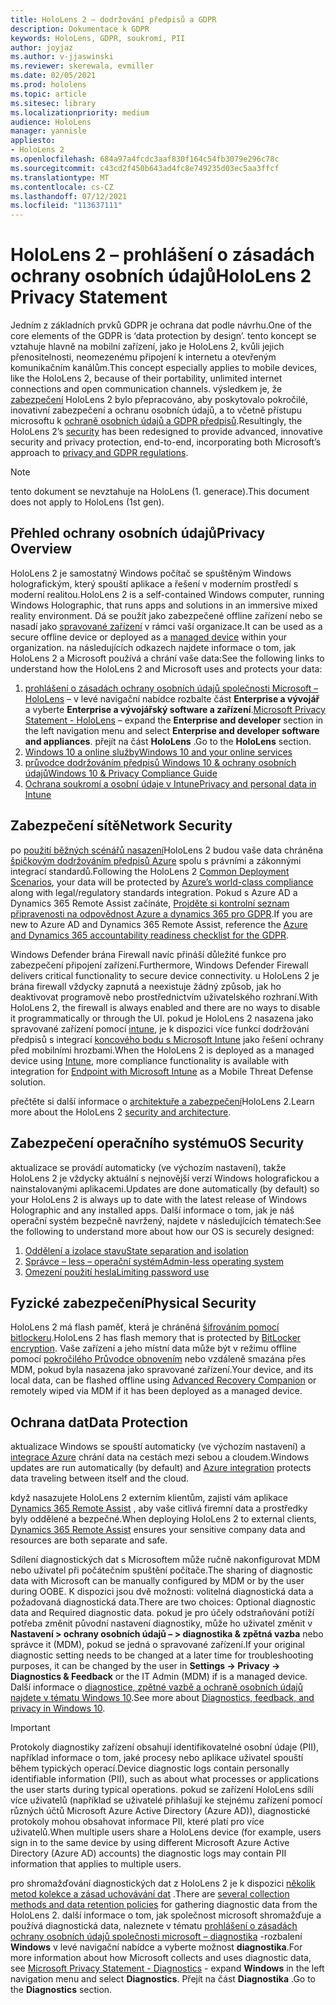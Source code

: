 ```yaml
---
title: HoloLens 2 – dodržování předpisů a GDPR
description: Dokumentace k GDPR
keywords: HoloLens, GDPR, soukromí, PII
author: joyjaz
ms.author: v-jjaswinski
ms.reviewer: skerewala, evmiller
ms.date: 02/05/2021
ms.prod: hololens
ms.topic: article
ms.sitesec: library
ms.localizationpriority: medium
audience: HoloLens
manager: yannisle
appliesto:
- HoloLens 2
ms.openlocfilehash: 684a97a4fcdc3aaf830f164c54fb3079e296c78c
ms.sourcegitcommit: c43cd2f450b643ad4fc8e749235d03ec5aa3ffcf
ms.translationtype: MT
ms.contentlocale: cs-CZ
ms.lasthandoff: 07/12/2021
ms.locfileid: "113637111"
---
```

# <a name="hololens-2-privacy-statement"></a><span data-ttu-id="1566e-104">HoloLens 2 – prohlášení o zásadách ochrany osobních údajů</span><span class="sxs-lookup"><span data-stu-id="1566e-104">HoloLens 2 Privacy Statement</span></span>

<span data-ttu-id="1566e-105">Jedním z základních prvků GDPR je ochrana dat podle návrhu.</span><span class="sxs-lookup"><span data-stu-id="1566e-105">One of the core elements of the GDPR is ‘data protection by design’.</span></span> <span data-ttu-id="1566e-106">tento koncept se vztahuje hlavně na mobilní zařízení, jako je HoloLens 2, kvůli jejich přenositelnosti, neomezenému připojení k internetu a otevřeným komunikačním kanálům.</span><span class="sxs-lookup"><span data-stu-id="1566e-106">This concept especially applies to mobile devices, like the HoloLens 2, because of their portability, unlimited internet connections and open communication channels.</span></span> <span data-ttu-id="1566e-107">výsledkem je, že [zabezpečení](/hololens/security-architecture) HoloLens 2 bylo přepracováno, aby poskytovalo pokročilé, inovativní zabezpečení a ochranu osobních údajů, a to včetně přístupu microsoftu k [ochraně osobních údajů a GDPR předpisů](https://privacy.microsoft.com/).</span><span class="sxs-lookup"><span data-stu-id="1566e-107">Resultingly, the HoloLens 2’s [security](/hololens/security-architecture) has been redesigned to provide advanced, innovative security and privacy protection, end-to-end, incorporating both Microsoft’s approach to [privacy and GDPR regulations](https://privacy.microsoft.com/).</span></span>

 >[!NOTE]
> <span data-ttu-id="1566e-108">tento dokument se nevztahuje na HoloLens (1. generace).</span><span class="sxs-lookup"><span data-stu-id="1566e-108">This document does not apply to HoloLens (1st gen).</span></span>

## <a name="privacy-overview"></a><span data-ttu-id="1566e-109">Přehled ochrany osobních údajů</span><span class="sxs-lookup"><span data-stu-id="1566e-109">Privacy Overview</span></span>

<span data-ttu-id="1566e-110">HoloLens 2 je samostatný Windows počítač se spuštěným Windows holografickým, který spouští aplikace a řešení v moderním prostředí s moderní realitou.</span><span class="sxs-lookup"><span data-stu-id="1566e-110">HoloLens 2 is a self-contained Windows computer, running Windows Holographic, that runs apps and solutions in an immersive mixed reality environment.</span></span> <span data-ttu-id="1566e-111">Dá se použít jako zabezpečené offline zařízení nebo se nasadí jako [spravované zařízení](/mem/intune/fundamentals/windows-holographic-for-business) v rámci vaší organizace.</span><span class="sxs-lookup"><span data-stu-id="1566e-111">It can be used as a secure offline device or deployed as a [managed device](/mem/intune/fundamentals/windows-holographic-for-business) within your organization.</span></span> <span data-ttu-id="1566e-112">na následujících odkazech najdete informace o tom, jak HoloLens 2 a Microsoft používá a chrání vaše data:</span><span class="sxs-lookup"><span data-stu-id="1566e-112">See the following links to understand how the HoloLens 2 and Microsoft uses and protects your data:</span></span>

1. <span data-ttu-id="1566e-113">[prohlášení o zásadách ochrany osobních údajů společnosti Microsoft – HoloLens](https://privacy.microsoft.com/privacystatement) – v levé navigační nabídce rozbalte část **Enterprise a vývojář** a vyberte **Enterprise a vývojářský software a zařízení**.</span><span class="sxs-lookup"><span data-stu-id="1566e-113">[Microsoft Privacy Statement - HoloLens](https://privacy.microsoft.com/privacystatement) – expand the **Enterprise and developer** section in the left navigation menu and select **Enterprise and developer software and appliances**.</span></span> <span data-ttu-id="1566e-114">přejít na část **HoloLens** .</span><span class="sxs-lookup"><span data-stu-id="1566e-114">Go to the **HoloLens** section.</span></span>
2. [<span data-ttu-id="1566e-115">Windows 10 a online služby</span><span class="sxs-lookup"><span data-stu-id="1566e-115">Windows 10 and your online services</span></span>](https://privacy.microsoft.com/windows10privacy)
3. [<span data-ttu-id="1566e-116">průvodce dodržováním předpisů Windows 10 & ochrany osobních údajů</span><span class="sxs-lookup"><span data-stu-id="1566e-116">Windows 10 & Privacy Compliance Guide</span></span>](/windows/privacy/windows-10-and-privacy-compliance)
4. [<span data-ttu-id="1566e-117">Ochrana soukromí a osobní údaje v Intune</span><span class="sxs-lookup"><span data-stu-id="1566e-117">Privacy and personal data in Intune</span></span>](/mem/intune/protect/privacy-personal-data)

## <a name="network-security"></a><span data-ttu-id="1566e-118">Zabezpečení sítě</span><span class="sxs-lookup"><span data-stu-id="1566e-118">Network Security</span></span>
<span data-ttu-id="1566e-119">po [použití běžných scénářů nasazení](/hololens/common-scenarios)HoloLens 2 budou vaše data chráněna [špičkovým dodržováním předpisů Azure](/azure/compliance/) spolu s právními a zákonnými integrací standardů.</span><span class="sxs-lookup"><span data-stu-id="1566e-119">Following the HoloLens 2 [Common Deployment Scenarios](/hololens/common-scenarios), your data will be protected by [Azure’s world-class compliance](/azure/compliance/) along with legal/regulatory standards integration.</span></span> <span data-ttu-id="1566e-120">Pokud s Azure AD a Dynamics 365 Remote Assist začínáte, [Projděte si kontrolní seznam připravenosti na odpovědnost Azure a dynamics 365 pro GDPR](/compliance/regulatory/gdpr-arc-azure-dynamics).</span><span class="sxs-lookup"><span data-stu-id="1566e-120">If you are new to Azure AD and Dynamics 365 Remote Assist, reference the [Azure and Dynamics 365 accountability readiness checklist for the GDPR](/compliance/regulatory/gdpr-arc-azure-dynamics).</span></span>

<span data-ttu-id="1566e-121">Windows Defender brána Firewall navíc přináší důležité funkce pro zabezpečení připojení zařízení.</span><span class="sxs-lookup"><span data-stu-id="1566e-121">Furthermore, Windows Defender Firewall delivers critical functionality to secure device connectivity.</span></span> <span data-ttu-id="1566e-122">u HoloLens 2 je brána firewall vždycky zapnutá a neexistuje žádný způsob, jak ho deaktivovat programově nebo prostřednictvím uživatelského rozhraní.</span><span class="sxs-lookup"><span data-stu-id="1566e-122">With HoloLens 2, the firewall is always enabled and there are no ways to disable it programmatically or through the UI.</span></span> <span data-ttu-id="1566e-123">pokud je HoloLens 2 nasazena jako spravované zařízení pomocí [intune](/mem/intune/protect/device-compliance-get-started), je k dispozici více funkcí dodržování předpisů s integrací [koncového bodu s Microsoft Intune](/mem/intune/protect/advanced-threat-protection) jako řešení ochrany před mobilními hrozbami.</span><span class="sxs-lookup"><span data-stu-id="1566e-123">When the HoloLens 2 is deployed as a managed device using [Intune](/mem/intune/protect/device-compliance-get-started), more compliance functionality is available with integration for [Endpoint with Microsoft Intune](/mem/intune/protect/advanced-threat-protection) as a Mobile Threat Defense solution.</span></span>

<span data-ttu-id="1566e-124">přečtěte si další informace o [architektuře a zabezpečení](/hololens/security-architecture)HoloLens 2.</span><span class="sxs-lookup"><span data-stu-id="1566e-124">Learn more about the HoloLens 2 [security and architecture](/hololens/security-architecture).</span></span>

## <a name="os-security"></a><span data-ttu-id="1566e-125">Zabezpečení operačního systému</span><span class="sxs-lookup"><span data-stu-id="1566e-125">OS Security</span></span>
<span data-ttu-id="1566e-126">aktualizace se provádí automaticky (ve výchozím nastavení), takže HoloLens 2 je vždycky aktuální s nejnovější verzí Windows holografickou a nainstalovanými aplikacemi.</span><span class="sxs-lookup"><span data-stu-id="1566e-126">Updates are done automatically (by default) so your HoloLens 2 is always up to date with the latest release of Windows Holographic and any installed apps.</span></span> <span data-ttu-id="1566e-127">Další informace o tom, jak je náš operační systém bezpečně navržený, najdete v následujících tématech:</span><span class="sxs-lookup"><span data-stu-id="1566e-127">See the following to understand more about how our OS is securely designed:</span></span>

1. [<span data-ttu-id="1566e-128">Oddělení a izolace stavu</span><span class="sxs-lookup"><span data-stu-id="1566e-128">State separation and isolation</span></span>](/hololens/security-state-separation-isolation)
1. [<span data-ttu-id="1566e-129">Správce – less – operační systém</span><span class="sxs-lookup"><span data-stu-id="1566e-129">Admin-less operating system</span></span>](/hololens/security-adminless-os)
1. [<span data-ttu-id="1566e-130">Omezení použití hesla</span><span class="sxs-lookup"><span data-stu-id="1566e-130">Limiting password use</span></span>](/hololens/security-limiting-password-use)

## <a name="physical-security"></a><span data-ttu-id="1566e-131">Fyzické zabezpečení</span><span class="sxs-lookup"><span data-stu-id="1566e-131">Physical Security</span></span>
<span data-ttu-id="1566e-132">HoloLens 2 má flash paměť, která je chráněná [šifrováním pomocí bitlockeru](/hololens/security-encryption-data-protection).</span><span class="sxs-lookup"><span data-stu-id="1566e-132">HoloLens 2 has flash memory that is protected by [BitLocker encryption](/hololens/security-encryption-data-protection).</span></span> <span data-ttu-id="1566e-133">Vaše zařízení a jeho místní data může být v režimu offline pomocí [pokročilého Průvodce obnovením](https://www.microsoft.com/p/advanced-recovery-companion/9p74z35sfrs8#activetab=pivot:overviewtab) nebo vzdáleně smazána přes MDM, pokud byla nasazena jako spravované zařízení.</span><span class="sxs-lookup"><span data-stu-id="1566e-133">Your device, and its local data, can be flashed offline using [Advanced Recovery Companion](https://www.microsoft.com/p/advanced-recovery-companion/9p74z35sfrs8#activetab=pivot:overviewtab) or remotely wiped via MDM if it has been deployed as a managed device.</span></span>

## <a name="data-protection"></a><span data-ttu-id="1566e-134">Ochrana dat</span><span class="sxs-lookup"><span data-stu-id="1566e-134">Data Protection</span></span>
<span data-ttu-id="1566e-135">aktualizace Windows se spouští automaticky (ve výchozím nastavení) a [integrace Azure](/hololens/security-encryption-data-protection#Azure-integration) chrání data na cestách mezi sebou a cloudem.</span><span class="sxs-lookup"><span data-stu-id="1566e-135">Windows updates are run automatically (by default) and [Azure integration](/hololens/security-encryption-data-protection#Azure-integration) protects data traveling between itself and the cloud.</span></span>

<span data-ttu-id="1566e-136">když nasazujete HoloLens 2 externím klientům, zajistí vám aplikace [Dynamics 365 Remote Assist](/hololens/hololens2-deployment-guide) , aby vaše citlivá firemní data a prostředky byly oddělené a bezpečné.</span><span class="sxs-lookup"><span data-stu-id="1566e-136">When deploying HoloLens 2 to external clients, [Dynamics 365 Remote Assist](/hololens/hololens2-deployment-guide) ensures your sensitive company data and resources are both separate and safe.</span></span>

<span data-ttu-id="1566e-137">Sdílení diagnostických dat s Microsoftem může ručně nakonfigurovat MDM nebo uživatel při počátečním spuštění počítače.</span><span class="sxs-lookup"><span data-stu-id="1566e-137">The sharing of diagnostic data with Microsoft can be manually configured by MDM or by the user during OOBE.</span></span> <span data-ttu-id="1566e-138">K dispozici jsou dvě možnosti: volitelná diagnostická data a požadovaná diagnostická data.</span><span class="sxs-lookup"><span data-stu-id="1566e-138">There are two choices: Optional diagnostic data and Required diagnostic data.</span></span> <span data-ttu-id="1566e-139">pokud je pro účely odstraňování potíží potřeba změnit původní nastavení diagnostiky, může ho uživatel změnit v **Nastavení > ochrany osobních údajů – > diagnostika & zpětná vazba** nebo správce it (MDM), pokud se jedná o spravované zařízení.</span><span class="sxs-lookup"><span data-stu-id="1566e-139">If your original diagnostic setting needs to be changed at a later time for troubleshooting purposes, it can be changed by the user in **Settings -> Privacy -> Diagnostics & Feedback** or the IT Admin (MDM) if is a managed device.</span></span> <span data-ttu-id="1566e-140">Další informace o [diagnostice, zpětné vazbě a ochraně osobních údajů najdete v tématu Windows 10](https://support.microsoft.com/windows/diagnostics-feedback-and-privacy-in-windows-10-28808a2b-a31b-dd73-dcd3-4559a5199319).</span><span class="sxs-lookup"><span data-stu-id="1566e-140">See more about [Diagnostics, feedback, and privacy in Windows 10](https://support.microsoft.com/windows/diagnostics-feedback-and-privacy-in-windows-10-28808a2b-a31b-dd73-dcd3-4559a5199319).</span></span>

> [!Important]
> <span data-ttu-id="1566e-141">Protokoly diagnostiky zařízení obsahují identifikovatelné osobní údaje (PII), například informace o tom, jaké procesy nebo aplikace uživatel spouští během typických operací.</span><span class="sxs-lookup"><span data-stu-id="1566e-141">Device diagnostic logs contain personally identifiable information (PII), such as about what processes or applications the user starts during typical operations.</span></span> <span data-ttu-id="1566e-142">pokud se zařízení HoloLens sdílí více uživatelů (například se uživatelé přihlašují ke stejnému zařízení pomocí různých účtů Microsoft Azure Active Directory (Azure AD)), diagnostické protokoly mohou obsahovat informace PII, které platí pro více uživatelů.</span><span class="sxs-lookup"><span data-stu-id="1566e-142">When multiple users share a HoloLens device (for example, users sign in to the same device by using different Microsoft Azure Active Directory (Azure AD) accounts) the diagnostic logs may contain PII information that applies to multiple users.</span></span>

<span data-ttu-id="1566e-143">pro shromažďování diagnostických dat z HoloLens 2 je k dispozici [několik metod kolekce a zásad uchovávání dat](/hololens/hololens-diagnostic-logs) .</span><span class="sxs-lookup"><span data-stu-id="1566e-143">There are [several collection methods and data retention policies](/hololens/hololens-diagnostic-logs) for gathering diagnostic data from the HoloLens 2.</span></span>  <span data-ttu-id="1566e-144">další informace o tom, jak společnost microsoft shromažďuje a používá diagnostická data, naleznete v tématu [prohlášení o zásadách ochrany osobních údajů společnosti microsoft – diagnostika](https://privacy.microsoft.com/privacystatement) -rozbalení **Windows** v levé navigační nabídce a vyberte možnost **diagnostika**.</span><span class="sxs-lookup"><span data-stu-id="1566e-144">For more information about how Microsoft collects and uses diagnostic data, see [Microsoft Privacy Statement - Diagnostics](https://privacy.microsoft.com/privacystatement) - expand **Windows** in the left navigation menu and select **Diagnostics**.</span></span> <span data-ttu-id="1566e-145">Přejít na část **Diagnostika** .</span><span class="sxs-lookup"><span data-stu-id="1566e-145">Go to the **Diagnostics** section.</span></span>
